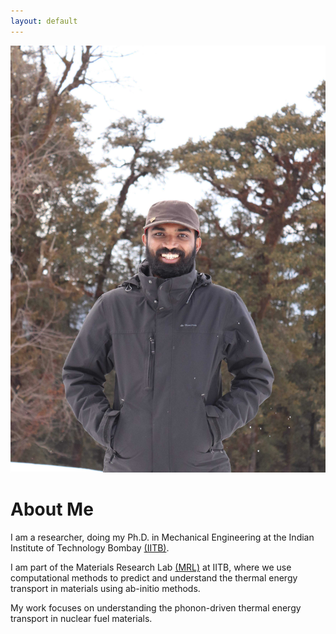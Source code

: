 ```yaml
---
layout: default
---
```

![me](1.jpg) 
# About Me
I am a researcher, doing my Ph.D. in Mechanical Engineering at the Indian Institute of Technology Bombay [(IITB)](https://www.iitb.ac.in/). 

I am part of the Materials Research Lab [(MRL)](https://www.me.iitb.ac.in/~a_jain/) at IITB, where we use computational methods to predict and understand the thermal energy transport in materials using ab-initio methods. 

My work focuses on understanding the phonon-driven thermal energy transport in nuclear fuel materials.

